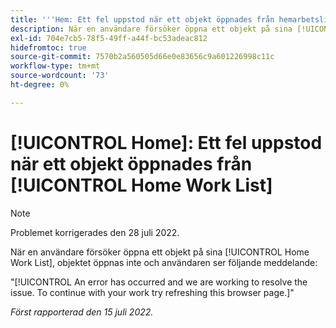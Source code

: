 ```yaml
---
title: '''Hem: Ett fel uppstod när ett objekt öppnades från hemarbetslistan'
description: När en användare försöker öppna ett objekt på sina [!UICONTROL Home Work] Lista, objektet öppnas inte och användaren ser ett felmeddelande.
exl-id: 704e7cb5-78f5-49ff-a44f-bc53adeac812
hidefromtoc: true
source-git-commit: 7570b2a560505d66e0e83656c9a601226998c11c
workflow-type: tm+mt
source-wordcount: '73'
ht-degree: 0%

---
```


# [!UICONTROL Home]: Ett fel uppstod när ett objekt öppnades från [!UICONTROL Home Work List]

>[!NOTE]
>
>Problemet korrigerades den 28 juli 2022.

När en användare försöker öppna ett objekt på sina [!UICONTROL Home Work List], objektet öppnas inte och användaren ser följande meddelande:

&quot;[!UICONTROL An error has occurred and we are working to resolve the issue. To continue with your work try refreshing this browser page.]&quot;

_Först rapporterad den 15 juli 2022._
